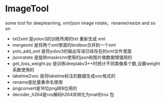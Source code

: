 # ImageTool
some tool for deeplearning, xml/json image rotate，rename/resize and so on

+ txt2xml 是yolov3的训练所用的txt 重新生成 xml
+ mergexml 是将两个xml里面的bndbox合并到一个xml
+ yolo_add_xml 是将yolov3的输出写进已经存在的xml文件里面
+ jsonratate 是旋转maskrcnn使用的json和图片做数据增强用的
+ get_loss_weight.py 是训练deeplabv3++时统计不同类像素个数,设置weight系数使用的
+ labelme2voc 是将labelme标注的数据生成voc格式的
+ rename是批量重命名使用
+ pngconvert是16位png转8位用的
+ decoder_h264是ros解码h264并转化为mat的ros 包

 
